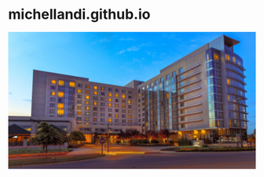# michellandi.github.io
<picture>
 <source media="(prefers-color-scheme: dark)" srcset="YOUR-DARKMODE-IMAGE">
 <source media="(prefers-color-scheme: light)" srcset="YOUR-LIGHTMODE-IMAGE">
 <img alt="YOUR-ALT-TEXT" src="89ed1ab982453d62e1d91b8e4fc02977 (1).jpg">
</picture>
